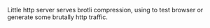 Little http server serves brotli compression, using to test browser or generate some brutally http traffic.
